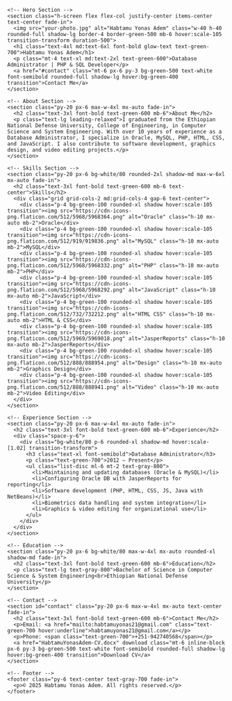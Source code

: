<!DOCTYPE html>
<html lang="en">
<head>
  <meta charset="UTF-8" />
  <meta name="viewport" content="width=device-width, initial-scale=1.0" />
  <title>Habtamu Yonas Adem | Portfolio</title>
  <script src="https://cdn.tailwindcss.com"></script>
  <link rel="preconnect" href="https://fonts.googleapis.com">
  <link rel="preconnect" href="https://fonts.gstatic.com" crossorigin>
  <link href="https://fonts.googleapis.com/css2?family=Montserrat:wght@400;700&display=swap" rel="stylesheet">
  <style>
    body { font-family: 'Montserrat', sans-serif; }
    .glow-text { text-shadow: 0 0 10px rgba(34, 197, 94, 0.8), 0 0 20px rgba(34, 197, 94, 0.6); }
    .bg-natural {
      background: url('https://images.unsplash.com/photo-1501004318641-b39e6451bec6?auto=format&fit=crop&w=1950&q=80') no-repeat center center fixed;
      background-size: cover;
    }
    .fade-in { opacity: 0; transform: translateY(20px); transition: opacity 1s ease-out, transform 1s ease-out; }
    .fade-in.visible { opacity: 1; transform: translateY(0); }
  </style>
</head>
<body class="bg-natural text-gray-900">

  <!-- Overlay -->
  <div class="bg-white/70 backdrop-blur-sm min-h-screen">

    <!-- Hero Section -->
    <section class="h-screen flex flex-col justify-center items-center text-center fade-in">
      <img src="your-photo.jpg" alt="Habtamu Yonas Adem" class="w-40 h-40 rounded-full shadow-lg border-4 border-green-500 mb-6 hover:scale-105 transition-transform duration-500">
      <h1 class="text-4xl md:text-6xl font-bold glow-text text-green-700">Habtamu Yonas Adem</h1>
      <p class="mt-4 text-xl md:text-2xl text-green-600">Database Administrator | PHP & SQL Developer</p>
      <a href="#contact" class="mt-6 px-6 py-3 bg-green-500 text-white font-semibold rounded-full shadow-lg hover:bg-green-400 transition">Contact Me</a>
    </section>

    <!-- About Section -->
    <section class="py-20 px-6 max-w-4xl mx-auto fade-in">
      <h2 class="text-3xl font-bold text-green-600 mb-6">About Me</h2>
      <p class="text-lg leading-relaxed">I graduated from the Ethiopian National Defense University, College of Engineering, in Computer Science and System Engineering. With over 10 years of experience as a Database Administrator, I specialize in Oracle, MySQL, PHP, HTML, CSS, and JavaScript. I also contribute to software development, graphics design, and video editing projects.</p>
    </section>

    <!-- Skills Section -->
    <section class="py-20 px-6 bg-white/80 rounded-2xl shadow-md max-w-6xl mx-auto fade-in">
      <h2 class="text-3xl font-bold text-green-600 mb-6 text-center">Skills</h2>
      <div class="grid grid-cols-2 md:grid-cols-4 gap-6 text-center">
        <div class="p-4 bg-green-100 rounded-xl shadow hover:scale-105 transition"><img src="https://cdn-icons-png.flaticon.com/512/5968/5968364.png" alt="Oracle" class="h-10 mx-auto mb-2">Oracle</div>
        <div class="p-4 bg-green-100 rounded-xl shadow hover:scale-105 transition"><img src="https://cdn-icons-png.flaticon.com/512/919/919836.png" alt="MySQL" class="h-10 mx-auto mb-2">MySQL</div>
        <div class="p-4 bg-green-100 rounded-xl shadow hover:scale-105 transition"><img src="https://cdn-icons-png.flaticon.com/512/5968/5968332.png" alt="PHP" class="h-10 mx-auto mb-2">PHP</div>
        <div class="p-4 bg-green-100 rounded-xl shadow hover:scale-105 transition"><img src="https://cdn-icons-png.flaticon.com/512/5968/5968292.png" alt="JavaScript" class="h-10 mx-auto mb-2">JavaScript</div>
        <div class="p-4 bg-green-100 rounded-xl shadow hover:scale-105 transition"><img src="https://cdn-icons-png.flaticon.com/512/732/732212.png" alt="HTML CSS" class="h-10 mx-auto mb-2">HTML & CSS</div>
        <div class="p-4 bg-green-100 rounded-xl shadow hover:scale-105 transition"><img src="https://cdn-icons-png.flaticon.com/512/5969/5969018.png" alt="JasperReports" class="h-10 mx-auto mb-2">JasperReports</div>
        <div class="p-4 bg-green-100 rounded-xl shadow hover:scale-105 transition"><img src="https://cdn-icons-png.flaticon.com/512/888/888954.png" alt="Design" class="h-10 mx-auto mb-2">Graphics Design</div>
        <div class="p-4 bg-green-100 rounded-xl shadow hover:scale-105 transition"><img src="https://cdn-icons-png.flaticon.com/512/888/888941.png" alt="Video" class="h-10 mx-auto mb-2">Video Editing</div>
      </div>
    </section>

    <!-- Experience Section -->
    <section class="py-20 px-6 max-w-4xl mx-auto fade-in">
      <h2 class="text-3xl font-bold text-green-600 mb-6">Experience</h2>
      <div class="space-y-6">
        <div class="bg-white/80 p-6 rounded-xl shadow-md hover:scale-[1.02] transition-transform">
          <h3 class="text-xl font-semibold">Database Administrator</h3>
          <p class="text-green-700">2012 – Present</p>
          <ul class="list-disc ml-6 mt-2 text-gray-800">
            <li>Maintaining and updating databases (Oracle & MySQL)</li>
            <li>Configuring Oracle DB with JasperReports for reporting</li>
            <li>Software development (PHP, HTML, CSS, JS, Java with NetBeans)</li>
            <li>Biometrics data handling and system integration</li>
            <li>Graphics & video editing for organizational use</li>
          </ul>
        </div>
      </div>
    </section>

    <!-- Education -->
    <section class="py-20 px-6 bg-white/80 max-w-4xl mx-auto rounded-xl shadow-md fade-in">
      <h2 class="text-3xl font-bold text-green-600 mb-6">Education</h2>
      <p class="text-lg text-gray-800">Bachelor of Science in Computer Science & System Engineering<br>Ethiopian National Defense University</p>
    </section>

    <!-- Contact -->
    <section id="contact" class="py-20 px-6 max-w-4xl mx-auto text-center fade-in">
      <h2 class="text-3xl font-bold text-green-600 mb-6">Contact Me</h2>
      <p>Email: <a href="mailto:habtamuyonas21@gmail.com" class="text-green-700 hover:underline">habtamuyonas21@gmail.com</a></p>
      <p>Phone: <span class="text-green-700">+251-942740568</span></p>
      <a href="HabtamuYonasAdem-CV.docx" download class="mt-6 inline-block px-6 py-3 bg-green-500 text-white font-semibold rounded-full shadow-lg hover:bg-green-400 transition">Download CV</a>
    </section>

    <!-- Footer -->
    <footer class="py-6 text-center text-gray-700 fade-in">
      <p>© 2025 Habtamu Yonas Adem. All rights reserved.</p>
    </footer>

  </div>

  <!-- Scroll Animation Script -->
  <script>
    const faders = document.querySelectorAll('.fade-in');
    const appearOptions = { threshold: 0.2 };
    const appearOnScroll = new IntersectionObserver((entries, observer) => {
      entries.forEach(entry => {
        if (entry.isIntersecting) {
          entry.target.classList.add('visible');
          observer.unobserve(entry.target);
        }
      });
    }, appearOptions);

    faders.forEach(fader => {
      appearOnScroll.observe(fader);
    });
  </script>

</body>
</html>
